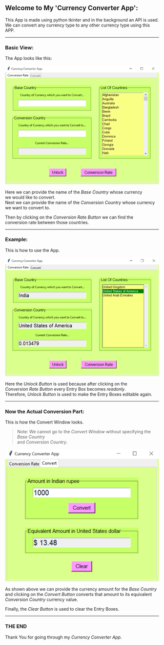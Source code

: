 ## Welcome to My 'Currency Converter App':
This App is made using python tkinter and in the background an API is used.  
We can convert any currency type to any other currency type using this APP.

---
### Basic View:
The App looks like this:

![Basic View](https://raw.githubusercontent.com/debroglie27/tensorEnv/main/Tkinter_prac/Projects/Currency_Converter_App/Images/Basic_View.png)

Here we can provide the name of the *Base Country* whose currency  
we would like to convert.  
Next we can provide the name of the *Conversion Country* whose currency  
we want to convert to.

Then by clicking on the *Conversion Rate Button* we can find the  
conversion rate between those countries.

---
### Example:
This is how to use the App.

![Conversion Rate](https://raw.githubusercontent.com/debroglie27/tensorEnv/main/Tkinter_prac/Projects/Currency_Converter_App/Images/Conversion_Rate.png)

Here the *Unlock Button* is used because after clicking on the   
*Conversion Rate Button* every Entry Box becomes *readonly*.   
Therefore, *Unlock Button* is used to make the Entry Boxes editable again.

---
### Now the Actual Conversion Part:
This is how the Convert Window looks.
> Note: We cannot go to the *Convert Window* without specifying the *Base Country*  
and *Conversion Country*.

![Convert](https://raw.githubusercontent.com/debroglie27/tensorEnv/main/Tkinter_prac/Projects/Currency_Converter_App/Images/Convert.png)

As shown above we can provide the currency amount for the *Base Country*  
and clicking on the *Convert Button* converts that amount to its equivalent  
*Conversion Country* currency value.

Finally, the *Clear Button* is used to clear the Entry Boxes.

---
### THE END
Thank You for going through my *Currency Converter App*.


